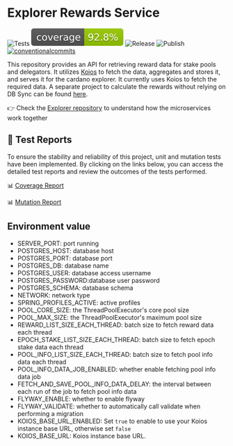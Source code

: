 # Explorer Rewards Service

<p align="left">
<img alt="Tests" src="https://github.com/cardano-foundation/cf-explorer-rewards/actions/workflows/tests.yaml/badge.svg?branch=main" />
<img alt="Coverage" src="https://github.com/cardano-foundation/cf-explorer-rewards/blob/gh-pages/badges/jacoco.svg?raw=true" />
<img alt="Release" src="https://github.com/cardano-foundation/cf-explorer-rewards/actions/workflows/release.yaml/badge.svg?branch=main" />
<img alt="Publish" src="https://github.com/cardano-foundation/cf-explorer-rewards/actions/workflows/publish.yaml/badge.svg?branch=main" />
<a href="https://conventionalcommits.org"><img alt="conventionalcommits" src="https://img.shields.io/badge/Conventional%20Commits-1.0.0-%23FE5196?logo=conventionalcommits" /></a>
</p>

This repository provides an API for retrieving reward data for stake pools and delegators. It utilizes [Koios](https://www.koios.rest/) to fetch the data, aggregates and stores it, and serves it for the cardano explorer.
It currently uses Koios to fetch the required data. A separate project to calculate the rewards without relying on DB Sync can be found [here](https://github.com/cardano-foundation/cf-java-rewards-calculation).

👉 Check the [Explorer repository](https://github.com/cardano-foundation/cf-explorer) to understand how the microservices work together

## 🧪 Test Reports

To ensure the stability and reliability of this project, unit and mutation tests have been implemented. By clicking on the links below, you can access the detailed test reports and review the outcomes of the tests performed.

📊 [Coverage Report](https://cardano-foundation.github.io/cf-explorer-rewards/coverage-report/)

📊 [Mutation Report](https://cardano-foundation.github.io/cf-explorer-rewards/mutation-report/)

## Environment value
- SERVER_PORT: port running
- POSTGRES_HOST: database host
- POSTGRES_PORT: database port
- POSTGRES_DB: database name
- POSTGRES_USER: database access username
- POSTGRES_PASSWORD:database user password
- POSTGRES_SCHEMA: database schema
- NETWORK: network type
- SPRING_PROFILES_ACTIVE: active profiles
- POOL_CORE_SIZE: the ThreadPoolExecutor's core pool size
- POOL_MAX_SIZE: the ThreadPoolExecutor's maximum pool size
- REWARD_LIST_SIZE_EACH_THREAD: batch size to fetch reward data each thread
- EPOCH_STAKE_LIST_SIZE_EACH_THREAD: batch size to fetch epoch stake data each thread
- POOL_INFO_LIST_SIZE_EACH_THREAD: batch size to fetch pool info data each thread
- POOL_INFO_DATA_JOB_ENABLED: whether enable fetching pool info data job
- FETCH_AND_SAVE_POOL_INFO_DATA_DELAY: the interval between each run of the job to fetch pool info data
- FLYWAY_ENABLE: whether to enable flyway
- FLYWAY_VALIDATE: whether to automatically call validate when performing a migration
- KOIOS_BASE_URL_ENABLED: Set `true` to enable to use your Koios instance base URL, otherwise set `false`
- KOIOS_BASE_URL: Koios instance base URL.